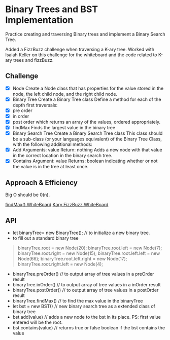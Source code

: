 # Binary Trees and BST Implementation
<!-- Short summary or background information -->
Practice creating and traversing Binary trees and implement a Binary Search Tree.

Added a FizzBuzz challenge when traversing a K-ary tree. Worked with Isaiah Keller on this challenge for the whiteboard and the code related to K-ary trees and fizzBuzz.
## Challenge
<!-- Description of the challenge -->

- [x] Node
Create a Node class that has properties for the value stored in the node, the left child node, and the right child node.
- [x] Binary Tree
Create a Binary Tree class
Define a method for each of the depth first traversals:
- [x] pre order
- [x] in order
- [x] post order
which returns an array of the values, ordered appropriately.
- [x] findMax
Finds the largest value in the binary tree
- [x] Binary Search Tree
Create a Binary Search Tree class
This class should be a sub-class (or your languages equivalent) of the Binary Tree Class, with the following additional methods:
- [x] Add
Arguments: value
Return: nothing
Adds a new node with that value in the correct location in the binary search tree.
- [x] Contains
Argument: value
Returns: boolean indicating whether or not the value is in the tree at least once.

## Approach & Efficiency
<!-- What approach did you take? Why? What is the Big O space/time for this approach? -->

Big O should be 0(n).

[findMax() WhiteBoard](CodeChallenge16.png)
[Kary FizzBuzz WhiteBoard](CodeChallenge18.png)

## API
<!-- Description of each method publicly available to your Linked List -->

- let binaryTree= new BinaryTree(); // to initialize a new binary tree.
- to fill out a standard binary tree

>binaryTree.root = new Node(20);
>binaryTree.root.left = new Node(7);
>binaryTree.root.right = new Node(15);
>binaryTree.root.left.left = new Node(66);
>binaryTree.root.left.right = new Node(17);
>binaryTree.root.right.left = new Node(4);

- binaryTree.preOrder() // to output array of tree values in a preOrder result
- binaryTree.inOrder() // to output array of tree values in a inOrder result
- binaryTree.postOrder() // to output array of tree values in a postOrder result
- binaryTree.findMax() // to find the max value in the binaryTree
- let bst = new BST() // new binary search tree as a extended class of binary tree
- bst.add(value) // adds a new node to the bst in its place. PS: first value entered will be the root.
- bst.contains(value) // returns true or false boolean if the bst contains the value
